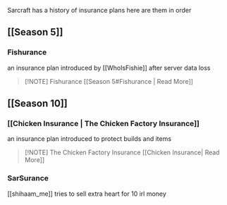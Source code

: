 Sarcraft has a history of insurance plans here are them in order

## [[Season 5]] 

### Fishurance
an insurance plan introduced by [[WhoIsFishie]] after server data loss
> [!NOTE] Fishurance
> [[Season 5#Fishurance | Read More]]

## [[Season 10]]

### [[Chicken Insurance | The Chicken Factory Insurance]]
an insurance plan introduced to protect builds and items

> [!NOTE] The Chicken Factory Insurance
> [[Chicken Insurance| Read More]]

### SarSurance
[[shihaam_me]] tries to sell extra heart for 10 irl money